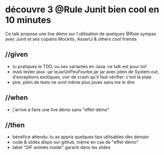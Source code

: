 # découvre 3 @Rule Junit bien cool en 10 minutes

Ce talk propose une live démo sur l'utilisation de quelques @Rule sympas avec Junit et ses copains Mockito, AssertJ & others cool friends

## //given
 - tu pratiques le TDD, ou ses variantes en Java: ce talk est pour toi!
 - mais tester java -jar leJarUnPeuFourbe.jar jar avec plein de System.out, d'exceptions exotiques, voir de crash qu'il faut vérifier: c'est la plaie
 - pire, plein de tests ne sont même plus joués sans me le dire

## //when
 - j'arrive à faire une live démo sans "effet-démo"

## //then
 - bénéfice attendu: tu as appris quelques tips utilisables dès demain
 - code & slides dispo sur github, même en cas de "effet-démo"
 - label "GIF animés inside" garanti dans les slides
    
